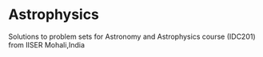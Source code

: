 # Astrophysics
 
Solutions to problem sets for Astronomy and Astrophysics course (IDC201) from IISER Mohali,India
